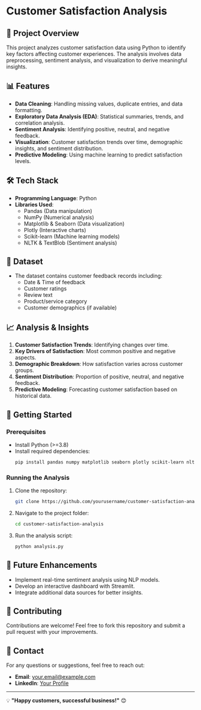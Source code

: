# Customer Satisfaction Analysis

## 📌 Project Overview
This project analyzes customer satisfaction data using Python to identify key factors affecting customer experiences. The analysis involves data preprocessing, sentiment analysis, and visualization to derive meaningful insights.

## 📊 Features
- **Data Cleaning**: Handling missing values, duplicate entries, and data formatting.
- **Exploratory Data Analysis (EDA)**: Statistical summaries, trends, and correlation analysis.
- **Sentiment Analysis**: Identifying positive, neutral, and negative feedback.
- **Visualization**: Customer satisfaction trends over time, demographic insights, and sentiment distribution.
- **Predictive Modeling**: Using machine learning to predict satisfaction levels.

## 🛠️ Tech Stack
- **Programming Language**: Python
- **Libraries Used**:
  - Pandas (Data manipulation)
  - NumPy (Numerical analysis)
  - Matplotlib & Seaborn (Data visualization)
  - Plotly (Interactive charts)
  - Scikit-learn (Machine learning models)
  - NLTK & TextBlob (Sentiment analysis)

## 📂 Dataset
- The dataset contains customer feedback records including:
  - Date & Time of feedback
  - Customer ratings
  - Review text
  - Product/service category
  - Customer demographics (if available)

## 📈 Analysis & Insights
1. **Customer Satisfaction Trends**: Identifying changes over time.
2. **Key Drivers of Satisfaction**: Most common positive and negative aspects.
3. **Demographic Breakdown**: How satisfaction varies across customer groups.
4. **Sentiment Distribution**: Proportion of positive, neutral, and negative feedback.
5. **Predictive Modeling**: Forecasting customer satisfaction based on historical data.

## 🚀 Getting Started
### Prerequisites
- Install Python (>=3.8)
- Install required dependencies:
  ```bash
  pip install pandas numpy matplotlib seaborn plotly scikit-learn nltk textblob
  ```

### Running the Analysis
1. Clone the repository:
   ```bash
   git clone https://github.com/yourusername/customer-satisfaction-analysis.git
   ```
2. Navigate to the project folder:
   ```bash
   cd customer-satisfaction-analysis
   ```
3. Run the analysis script:
   ```bash
   python analysis.py
   ```

## 📜 Future Enhancements
- Implement real-time sentiment analysis using NLP models.
- Develop an interactive dashboard with Streamlit.
- Integrate additional data sources for better insights.

## 🤝 Contributing
Contributions are welcome! Feel free to fork this repository and submit a pull request with your improvements.

## 📧 Contact
For any questions or suggestions, feel free to reach out:
- **Email**: your.email@example.com
- **LinkedIn**: [Your Profile](https://www.linkedin.com/in/yourprofile)

---
💡 **"Happy customers, successful business!"** 😊

